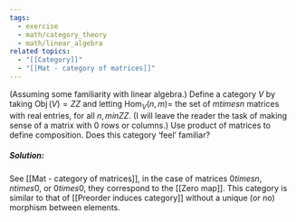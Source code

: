 ```yaml
---
tags:
  - exercise
  - math/category_theory
  - math/linear_algebra
related topics:
  - "[[Category]]"
  - "[[Mat - category of matrices]]"
---
```

(Assuming some familiarity with linear algebra.) Define a category $V$ by taking $\operatorname{Obj}(V) = ZZ$ and letting $\operatorname{Hom}_V(n, m) =$ the set of $m times n$ matrices with real entries, for all $n, m in ZZ$. (I will leave the reader the task of making sense of a matrix with $0$ rows or columns.) Use product of matrices to define composition. Does this category ‘feel’ familiar?
##### Solution:
See [[Mat - category of matrices]], in the case of matrices $0 times n$, $n times 0$, or $0 times 0$, they correspond to the [[Zero map]]. This category is similar to that of [[Preorder induces category]] without a unique (or no) morphism between elements.